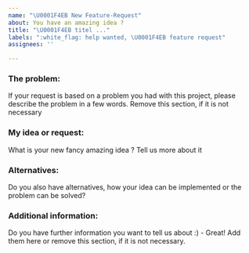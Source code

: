 ```yaml
---
name: "\U0001F4EB New Feature-Request"
about: You have an amazing idea ?
title: "\U0001F4EB titel ..."
labels: ":white_flag: help wanted, \U0001F4EB feature request"
assignees: ''

---
```


### The problem:
If your request is based on a problem you had with this project, please describe the problem in a few words. Remove this section, if it is not necessary

### My idea or request:
What is your new fancy amazing idea ? Tell us more about it

### Alternatives:
Do you also have alternatives, how your idea can be implemented or the problem can be solved?

### Additional information:
Do you have further information you want to tell us about :) - Great! Add them here or remove this section, if it is not necessary.
